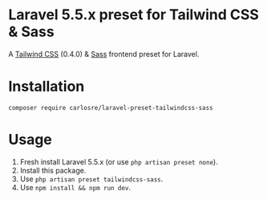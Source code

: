 # Laravel 5.5.x preset for Tailwind CSS & Sass
A [Tailwind CSS](https://tailwindcss.com) (0.4.0) &amp; [Sass](http://sass-lang.com) frontend preset for Laravel.

# Installation
```
composer require carlosre/laravel-preset-tailwindcss-sass
```

# Usage
1. Fresh install Laravel 5.5.x (or use `php artisan preset none`).
2. Install this package.
3. Use `php artisan preset tailwindcss-sass`.
4. Use `npm install && npm run dev`.
